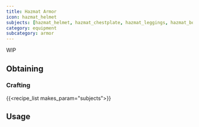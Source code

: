 ```yaml
---
title: Hazmat Armor
icon: hazmat_helmet
subjects: [hazmat_helmet, hazmat_chestplate, hazmat_leggings, hazmat_boots]
category: equipment
subcategory: armor
---
```


WIP

Obtaining
---------

### Crafting
{{<recipe_list makes_param="subjects">}}

Usage
-----
